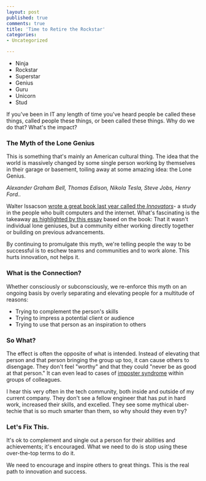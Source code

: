 ```yaml
---
layout: post
published: true
comments: true
title: 'Time to Retire the Rockstar'
categories:
- Uncategorized

---
```


* Ninja
* Rockstar
* Superstar
* Genius
* Guru
* Unicorn
* Stud

If you've been in IT any length of time you've heard people be called these things, called people these things, or been called these things. Why do we do that? What's the impact?

### The Myth of the Lone Genius
This is something that's mainly an American cultural thing. The idea that  the world is massively changed by some single person working by themselves in their garage or basement, toiling away at some amazing idea: the Lone Genius.

_Alexander Graham Bell, Thomas Edison, Nikola Tesla, Steve Jobs, Henry Ford.._

Walter Issacson [wrote a great book last year called the _Innovators_](http://smile.amazon.com/Innovators-Hackers-Geniuses-Created-Revolution-ebook/dp/B00JGAS65Q/)- a study in the people who built computers and the internet. What's fascinating is the takeaway [as highlighted by this essay](https://medium.com/the-aspen-journal-of-ideas/the-myth-of-the-lone-genius-6a5146c7da10) based on the book: That it wasn't individual lone geniuses, but a community either working directly together or building on previous advancements.

By continuing to promulgate this myth, we're telling people the way to be successful is to eschew teams and communities and to work alone. This hurts innovation, not helps it.

### What is the Connection?
Whether consciously or subconsciously, we re-enforce this myth on an ongoing basis by overly separating and elevating people for a multitude of reasons:

* Trying to complement the person's skills
* Trying to impress a potential client or audience
* Trying to use that person as an inspiration to others

### So What?
The effect is often the opposite of what is intended. Instead of elevating that person and that person bringing the group up too, it can cause others to disengage. They don't feel "worthy" and that they could "never be as good at that person." It can even lead to cases of [imposter syndrome](http://en.wikipedia.org/wiki/Impostor_syndrome) within groups of colleagues. 

I hear this very often in the tech community, both inside and outside of my current company. They don't see a fellow engineer that has put in hard work, increased their skills, and excelled. They see some mythical uber-techie that is so much smarter than them, so why should they even try?

### Let's Fix This.
It's ok to complement and single out a person for their abilities and achievements; it's encouraged. What we need to do is stop using these over-the-top terms to do it.
 
We need to encourage and inspire others to great things. This is the real path to innovation and success.